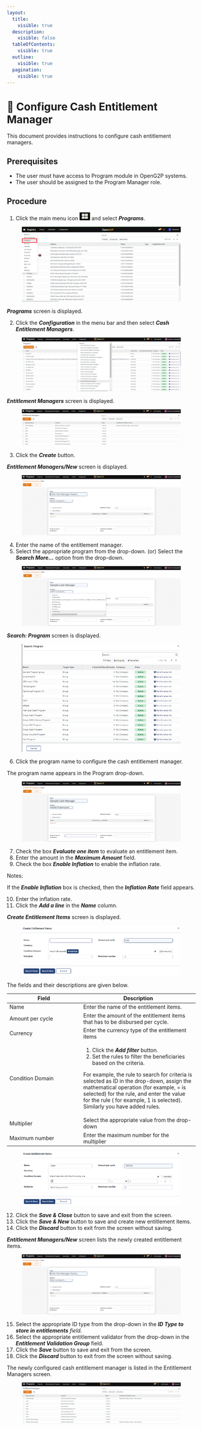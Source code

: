 ```yaml
---
layout:
  title:
    visible: true
  description:
    visible: false
  tableOfContents:
    visible: true
  outline:
    visible: true
  pagination:
    visible: true
---
```


# 📔 Configure Cash Entitlement Manager

This document provides instructions to configure cash entitlement managers.

## Prerequisites

* The user must have access to Program module in OpenG2P systems.
* The user should be assigned to the Program Manager role.

## Procedure

1. Click the main menu icon ![](../../../../../.gitbook/assets/main-menu.png) and select _**Programs**_.

<figure><img src="../../../../../.gitbook/assets/menu-program (1).png" alt=""><figcaption></figcaption></figure>

_**Programs**_ screen is displayed.

2. Click the _**Configuration**_ in the menu bar and then select _**Cash Entitlement Managers**_.

<figure><img src="../../../../../.gitbook/assets/prog-cash-entl-mngr.png" alt=""><figcaption></figcaption></figure>

_**Entitlement Managers**_ screen is displayed.

<figure><img src="../../../../../.gitbook/assets/entl-mngr.png" alt=""><figcaption></figcaption></figure>

3. Click the _**Create**_ button.

_**Entitlement Managers/New**_ screen is displayed.

<figure><img src="../../../../../.gitbook/assets/entl-mngr-new.png" alt=""><figcaption></figcaption></figure>



4. Enter the name of the entitlement manager.
5. Select the appropriate program from the drop-down. (or) Select the _**Search More...**_ option from the drop-down.&#x20;

<figure><img src="../../../../../.gitbook/assets/prog-cash-search-more.png" alt=""><figcaption></figcaption></figure>

_**Search: Program**_ screen is displayed.

<figure><img src="../../../../../.gitbook/assets/search-program.png" alt=""><figcaption></figcaption></figure>

6. Click the program name to configure the cash entitlement manager.&#x20;

The program name appears in the Program drop-down.

<figure><img src="../../../../../.gitbook/assets/prog-name-drop-down.png" alt=""><figcaption></figcaption></figure>

7. Check the box _**Evaluate one item**_ to evaluate an entitlement item.
8. Enter the amount in the _**Maximum Amount**_ field.
9. Check the box _**Enable Inflation**_ to enable the inflation rate.

Notes:

If the _**Enable Inflation**_ box is checked, then the _**Inflation Rate**_ field appears.

10. Enter the inflation rate.
11. Click the _**Add a line**_ in the _**Name**_ column.

_**Create Entitlement Items**_ screen is displayed.

<figure><img src="../../../../../.gitbook/assets/create-entl-items.png" alt=""><figcaption></figcaption></figure>

The fields and their descriptions are given below.

<table><thead><tr><th width="183">Field</th><th>Description</th></tr></thead><tbody><tr><td>Name</td><td>Enter the name of the entitlement items.</td></tr><tr><td>Amount per cycle</td><td>Enter the amount of the entitlement items that has to be disbursed per cycle.</td></tr><tr><td>Currency</td><td>Enter the currency type of the entitlement items</td></tr><tr><td>Condition Domain</td><td><ol><li>Click the <em><strong>Add filter</strong></em> button. </li><li>Set the rules to filter the beneficiaries based on the criteria.</li></ol><p>For example, the rule to search for criteria is selected as ID in the drop-down, assign the mathematical operation (for example, = is selected) for the rule, and enter the value for the rule ( for example, 1 is selected). Similarly you have added rules.</p></td></tr><tr><td>Multiplier</td><td>Select the appropriate value from the drop-down </td></tr><tr><td>Maximum number</td><td>Enter the maximum number for the multiplier</td></tr></tbody></table>

<figure><img src="../../../../../.gitbook/assets/create-entl-filled-items.png" alt=""><figcaption></figcaption></figure>

12. Click the _**Save & Close**_ button to save and exit from the screen.
13. Click the _**Save & New**_ button to save and create new entitlement items.
14. Click the _**Discard**_ button to exit from the screen without saving.

_**Entitlement Managers/New**_ screen lists the newly created entitlement items.

<figure><img src="../../../../../.gitbook/assets/entl-mngr-new (1).png" alt=""><figcaption></figcaption></figure>

15. Select the appropriate ID type from the drop-down in the _**ID Type to store in entitlements** field._
16. Select the appropriate entitlement validator from the drop-down in the _**Entitlement Validation Group**_ field.
17. Click the _**Save**_ button to save and exit from the screen.
18. Click the _**Discard**_ button to exit from the screen without saving.

The newly configured cash entitlement manager is listed in the Entitlement Managers screen.

<figure><img src="../../../../../.gitbook/assets/entl-mngr-list.png" alt=""><figcaption></figcaption></figure>
